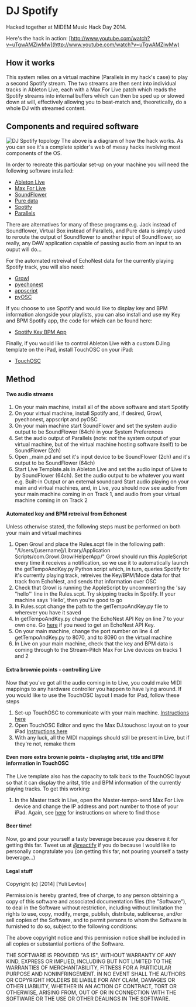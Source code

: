 DJ Spotify
==========

Hacked together at MIDEM Music Hack Day 2014. 

Here's the hack in action: [http://www.youtube.com/watch?v=uTgwAMZiwMw](http://www.youtube.com/watch?v=uTgwAMZiwMw)

## How it works
This system relies on a virtual machine (Parallels in my hack's case) to play a second Spotify stream. The two streams are then sent into individual tracks in Ableton Live, each with a Max For Live patch which reads the Spotify streams into internal buffers which can then be sped up or slowed down at will, effectively allowing you to beat-match and, theoretically, do a whole DJ with streamed content. 

## Components and required software
![DJ Spotify topology](http://reactifymusic.com/wp-content/uploads/2014/02/DJ-Spotify-diagram-1.jpg)
The above is a diagram of how the hack works. As you can see it's a complete spider's web of messy hacks involving most components of the OS.

In order to recreate this particular set-up on your machine you will need the following software installed:
- [Ableton Live](https://www.ableton.com/)
- [Max For Live](https://www.ableton.com/en/live/max-for-live/)
- [SoundFlower](http://cycling74.com/soundflower-landing-page/)
- [Pure data](http://puredata.info/)
- [Spotify](https://www.spotify.com/us/download/)
- [Parallels](http://www.parallels.com/)

There are alternatives for many of these programs e.g. Jack instead of Soundflower, Virtual Box instead of Parallels, and Pure data is simply used to reroute the output of Soundflower to another input of Soundflower, so really, any DAW application capable of passing audio from an input to an ouput will do...

For the automated retreival of EchoNest data for the currently playing Spotify track, you will also need:
- [Growl](http://growl.info/)
- [pyechonest](https://github.com/echonest/pyechonest)
- [appscript](https://pypi.python.org/pypi/appscript)
- [pyOSC](https://pypi.python.org/pypi/pyOSC)

If you choose to use Spotify and would like to display key and BPM information alongside your playlists, you can also install and use my Key and BPM Spotify app, the code for which can be found here:
- [Spotify Key BPM App](https://github.com/reactify/spotify-key-bpm)

Finally, if you would like to control Ableton Live with a custom DJing template on the iPad, install TouchOSC on your iPad:
- [TouchOSC](http://hexler.net/software/touchosc)

## Method
#### Two audio streams
1. On your main machine, install all of the above software and start Spotify
2. On your virtual machine, install Spotify and, if desired, Growl, pyechonest, appscript and pyOSC
3. On your main machine start SoundFlower and set the system audio output to be SoundFlower (64ch) in your System Preferences
4. Set the audio output of Parallels (note: *not* the system output of your virtual machine, but of the virtual machine hosting software itself) to be SoundFlower (2ch)
5. Open _main.pd and set it's input device to be SoundFlower (2ch) and it's output to be SoundFlower (64ch)
6. Start Live Template.als in Ableton Live and set the audio input of Live to by SoundFlower (64ch). Set the audio output to be whatever you want e.g. Built-in Output or an external soundcard
Start audio playing on your main and virtual machines, and, in Live, you should now see audio from your main machine coming in on Track 1, and audio from your virtual machine coming in on Track 2

#### Automated key and BPM retreival from Echonest
Unless otherwise stated, the following steps must be performed on both your main and virtual machines

1. Open Growl and place the Rules.scpt file in the following path: 
	"/Users/[username]/Library/Application Scripts/com.Growl.GrowlHelperApp/"
	Growl should run this AppleScript every time it receives a notification, so we use it to automatically launch the getTempoAndKey.py Python script which, in turn, queries Spotify for it's currently playing track, retreives the Key/BPM/Mode data for that track from EchoNest, and sends that information over OSC
2. Check that Growl is running the AppleScript by uncommenting the 'say "hello"' line in the Rules.scpt. Try skipping tracks in Spotify. If your machine says 'Hello', then you're good to go
3. In Rules.scpt change the path to the getTempoAndKey.py file to wherever you have it saved
4. In getTempoAndKey.py change the EchoNest API Key on line 7 to your own one. Go [here](http://developer.echonest.com/) if you need to get an EchoNest API Key.
5. On your main machine, change the port number on line 4 of getTempoAndKey.py to 8070, and to 8090 on the virtual machine
6. In Live on your main machine, check that the key and BPM data is coming through to the Stream-Pitch Max For Live devices on tracks 1 and 2

#### Extra brownie points - controlling Live
Now that you've got all the audio coming in to Live, you could make MIDI mappings to any hardware controller you happen to have lying around. If you would like to use the TouchOSC layout I made for iPad, follow these steps

1. Set-up TouchOSC to communicate with your main machine. [Instructions here](http://hexler.net/docs/touchosc-configuration)
2. Open TouchOSC Editor and sync the Max DJ.touchosc layout on to your iPad [Instructions here](http://hexler.net/docs/touchosc-editor-sync)
3. With any luck, all the MIDI mappings should still be present in Live, but if they're not, remake them

#### Even more extra brownie points - displaying arist, title and BPM information in TouchOSC
The Live template also has the capacity to talk back to the TouchOSC layout so that it can display the aritst, title and BPM information of the currently playing tracks. To get this working:

1. In the Master track in Live, open the Master-tempo-send Max For Live device and change the IP address and port number to those of your iPad. Again, see [here](http://hexler.net/docs/touchosc-configuration) for instructions on where to find those

#### Beer time!
Now, go and pour yourself a tasty beverage because you deserve it for getting this far. Tweet us at [@reactify](www.twitter.com/reactify) if you do because I would like to personally congratulate you (on getting this far, not pouring yourself a tasty beverage...)

#### Legal stuff
Copyright (c) [2014] [Yuli Levtov]

Permission is hereby granted, free of charge, to any person obtaining a copy
of this software and associated documentation files (the "Software"), to deal
in the Software without restriction, including without limitation the rights
to use, copy, modify, merge, publish, distribute, sublicense, and/or sell
copies of the Software, and to permit persons to whom the Software is
furnished to do so, subject to the following conditions:

The above copyright notice and this permission notice shall be included in all
copies or substantial portions of the Software.

THE SOFTWARE IS PROVIDED "AS IS", WITHOUT WARRANTY OF ANY KIND, EXPRESS OR
IMPLIED, INCLUDING BUT NOT LIMITED TO THE WARRANTIES OF MERCHANTABILITY,
FITNESS FOR A PARTICULAR PURPOSE AND NONINFRINGEMENT. IN NO EVENT SHALL THE
AUTHORS OR COPYRIGHT HOLDERS BE LIABLE FOR ANY CLAIM, DAMAGES OR OTHER
LIABILITY, WHETHER IN AN ACTION OF CONTRACT, TORT OR OTHERWISE, ARISING FROM,
OUT OF OR IN CONNECTION WITH THE SOFTWARE OR THE USE OR OTHER DEALINGS IN THE
SOFTWARE.